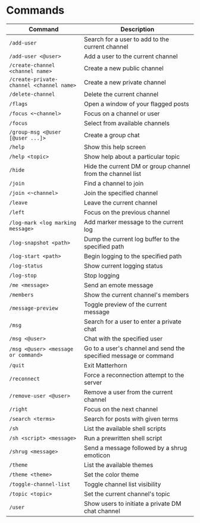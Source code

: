 # Commands

| Command | Description |
| ------- | ----------- |
| `/add-user` | Search for a user to add to the current channel |
| `/add-user <@user>` | Add a user to the current channel |
| `/create-channel <channel name>` | Create a new public channel |
| `/create-private-channel <channel name>` | Create a new private channel |
| `/delete-channel` | Delete the current channel |
| `/flags` | Open a window of your flagged posts |
| `/focus <~channel>` | Focus on a channel or user |
| `/focus` | Select from available channels |
| `/group-msg <@user [@user ...]>` | Create a group chat |
| `/help` | Show this help screen |
| `/help <topic>` | Show help about a particular topic |
| `/hide` | Hide the current DM or group channel from the channel list |
| `/join` | Find a channel to join |
| `/join <~channel>` | Join the specified channel |
| `/leave` | Leave the current channel |
| `/left` | Focus on the previous channel |
| `/log-mark <log marking message>` | Add marker message to the current log |
| `/log-snapshot <path>` | Dump the current log buffer to the specified path |
| `/log-start <path>` | Begin logging to the specified path |
| `/log-status` | Show current logging status |
| `/log-stop` | Stop logging |
| `/me <message>` | Send an emote message |
| `/members` | Show the current channel's members |
| `/message-preview` | Toggle preview of the current message |
| `/msg` | Search for a user to enter a private chat |
| `/msg <@user>` | Chat with the specified user |
| `/msg <@user> <message or command>` | Go to a user's channel and send the specified message or command |
| `/quit` | Exit Matterhorn |
| `/reconnect` | Force a reconnection attempt to the server |
| `/remove-user <@user>` | Remove a user from the current channel |
| `/right` | Focus on the next channel |
| `/search <terms>` | Search for posts with given terms |
| `/sh` | List the available shell scripts |
| `/sh <script> <message>` | Run a prewritten shell script |
| `/shrug <message>` | Send a message followed by a shrug emoticon |
| `/theme` | List the available themes |
| `/theme <theme>` | Set the color theme |
| `/toggle-channel-list` | Toggle channel list visibility |
| `/topic <topic>` | Set the current channel's topic |
| `/user` | Show users to initiate a private DM chat channel |
